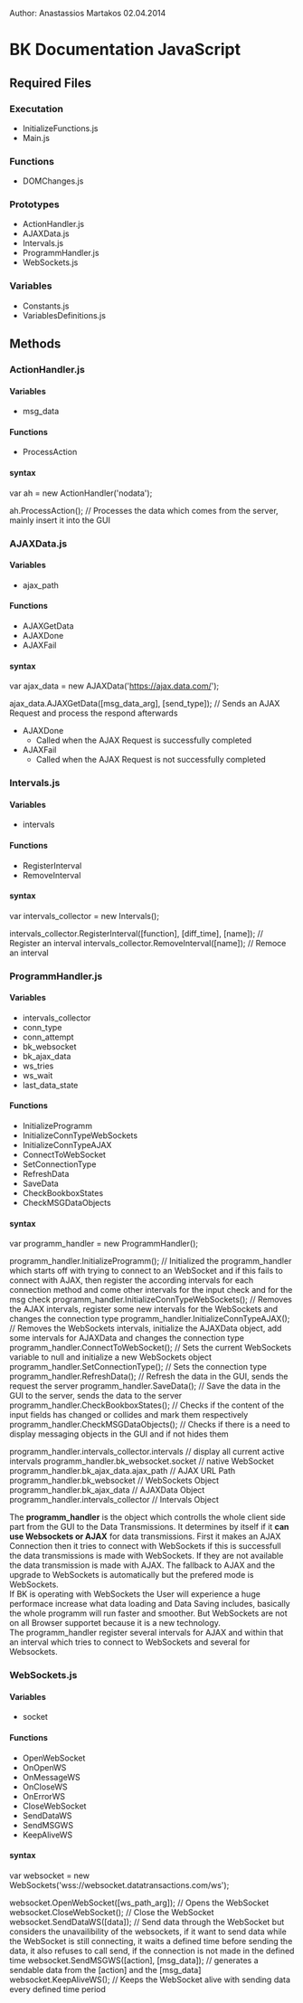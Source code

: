 Author:
Anastassios Martakos
02.04.2014

# BK Documentation JavaScript

## Required Files
### Executation
  -  InitializeFunctions.js
  -  Main.js
### Functions
  -  DOMChanges.js
### Prototypes
  -  ActionHandler.js
  -  AJAXData.js
  -  Intervals.js
  -  ProgrammHandler.js
  -  WebSockets.js
### Variables
  -  Constants.js
  -  VariablesDefinitions.js

## Methods
### ActionHandler.js

#### Variables
  -  msg_data
#### Functions
  -  ProcessAction
#### syntax
var ah = new ActionHandler('nodata');

ah.ProcessAction();  //  Processes the data which comes from the server, mainly insert it into the GUI

### AJAXData.js

#### Variables
  -  ajax_path
#### Functions
  -  AJAXGetData
  -  AJAXDone
  -  AJAXFail
#### syntax
var ajax_data = new AJAXData('https://ajax.data.com/');

ajax_data.AJAXGetData([msg_data_arg], [send_type]);  //  Sends an AJAX Request and process the respond afterwards

  -  AJAXDone
       -  Called when the AJAX Request is successfully completed
  -  AJAXFail
       -  Called when the AJAX Request is not successfully completed

### Intervals.js

#### Variables
  -  intervals
#### Functions
  -  RegisterInterval
  -  RemoveInterval
#### syntax
var intervals_collector = new Intervals();

intervals_collector.RegisterInterval([function], [diff_time], [name]);  //  Register an interval
intervals_collector.RemoveInterval([name]);                             //  Remoce an interval

### ProgrammHandler.js

#### Variables
  -  intervals_collector
  -  conn_type
  -  conn_attempt
  -  bk_websocket
  -  bk_ajax_data
  -  ws_tries
  -  ws_wait
  -  last_data_state
#### Functions
  -  InitializeProgramm
  -  InitializeConnTypeWebSockets
  -  InitializeConnTypeAJAX
  -  ConnectToWebSocket
  -  SetConnectionType
  -  RefreshData
  -  SaveData
  -  CheckBookboxStates
  -  CheckMSGDataObjects
#### syntax
var programm_handler = new ProgrammHandler();

programm_handler.InitializeProgramm();            //  Initialized the programm_handler which starts off with trying to connect to an WebSocket and if this fails to connect with AJAX, then register the according intervals for each connection method and come other intervals for the input check and for the msg check
programm_handler.InitializeConnTypeWebSockets();  //  Removes the AJAX intervals, register some new intervals for the WebSockets and changes the connection type
programm_handler.InitializeConnTypeAJAX();        //  Removes the WebSockets intervals, initialize the AJAXData object, add some intervals for AJAXData and changes the connection type
programm_handler.ConnectToWebSocket();            //  Sets the current WebSockets variable to null and initialize a new WebSockets object
programm_handler.SetConnectionType();             //  Sets the connection type
programm_handler.RefreshData();                   //  Refresh the data in the GUI, sends the request the server
programm_handler.SaveData();                      //  Save the data in the GUI to the server, sends the data to the server
programm_handler.CheckBookboxStates();            //  Checks if the content of the input fields has changed or collides and mark them respectively
programm_handler.CheckMSGDataObjects();           //  Checks if there is a need to display messaging objects in the GUI and if not hides them

programm_handler.intervals_collector.intervals  //  display all current active intervals
programm_handler.bk_websocket.socket            //  native WebSocket
programm_handler.bk_ajax_data.ajax_path         //  AJAX URL Path
programm_handler.bk_websocket                   //  WebSockets Object
programm_handler.bk_ajax_data                   //  AJAXData Object
programm_handler.intervals_collector            //  Intervals Object

The **programm_handler** is the object which controlls the whole client side part from the GUI to the Data Transmissions. It determines by itself if it **can use Websockets or AJAX** for data transmissions. First it makes an AJAX Connection then it tries to connect with WebSockets if this is successfull the data transmissions is made with WebSockets. If they are not available the data transmission is made with AJAX. The fallback to AJAX and the upgrade to WebSockets is automatically but the prefered mode is WebSockets.  
If BK is operating with WebSockets the User will experience a huge performace increase what data loading and Data Saving includes, basically the whole programm will run faster and smoother. But WebSockets are not on all Browser supportet because it is a new technology.  
The programm_handler register several intervals for AJAX and within that an interval which tries to connect to WebSockets and several for Websockets.

### WebSockets.js

#### Variables
  -  socket
#### Functions
  -  OpenWebSocket
  -  OnOpenWS
  -  OnMessageWS
  -  OnCloseWS
  -  OnErrorWS
  -  CloseWebSocket
  -  SendDataWS
  -  SendMSGWS
  -  KeepAliveWS
#### syntax
var websocket = new WebSockets('wss://websocket.datatransactions.com/ws');

websocket.OpenWebSocket([ws_path_arg]);     //  Opens the WebSocket
websocket.CloseWebSocket();                 //  Close the WebSocket
websocket.SendDataWS([data]);               //  Send data through the WebSocket but considers the unavailibility of the websockets, if it want to send data while the WebSocket is still connecting, it waits a defined time before sending the data, it also refuses to call send, if the connection is not made in the defined time
websocket.SendMSGWS([action], [msg_data]);  //  generates a sendable data from the [action] and the [msg_data]
websocket.KeepAliveWS();                    //  Keeps the WebSocket alive with sending data every defined time period

